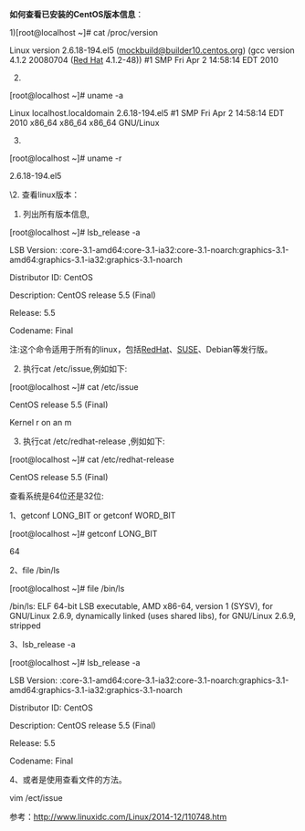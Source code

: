 **如何查看已安装的CentOS版本信息**：

1)[root@localhost ~]# cat /proc/version

Linux version 2.6.18-194.el5 (mockbuild@builder10.centos.org) (gcc version 4.1.2 20080704 ([Red Hat](http://www.linuxidc.com/topicnews.aspx?tid=10) 4.1.2-48)) #1 SMP Fri Apr 2 14:58:14 EDT 2010

2)

[root@localhost ~]# uname -a

Linux localhost.localdomain 2.6.18-194.el5 #1 SMP Fri Apr 2 14:58:14 EDT 2010 x86_64 x86_64 x86_64 GNU/Linux

3)

[root@localhost ~]# uname -r

2.6.18-194.el5

\2. 查看linux版本：

1) 列出所有版本信息,

[root@localhost ~]# lsb_release -a

LSB Version:    :core-3.1-amd64:core-3.1-ia32:core-3.1-noarch:graphics-3.1-amd64:graphics-3.1-ia32:graphics-3.1-noarch

Distributor ID: CentOS

Description:    CentOS release 5.5 (Final)

Release:        5.5

Codename:       Final

注:这个命令适用于所有的linux，包括[RedHat](http://www.linuxidc.com/topicnews.aspx?tid=10)、[SUSE](http://www.linuxidc.com/topicnews.aspx?tid=3)、Debian等发行版。

2) 执行cat /etc/issue,例如如下:

[root@localhost ~]# cat /etc/issue

CentOS release 5.5 (Final)

Kernel r on an m

3) 执行cat /etc/redhat-release ,例如如下:

[root@localhost ~]# cat /etc/redhat-release

CentOS release 5.5 (Final)

查看系统是64位还是32位:

1、getconf LONG_BIT or getconf WORD_BIT

[root@localhost ~]# getconf LONG_BIT

64

2、file /bin/ls

[root@localhost ~]# file /bin/ls

/bin/ls: ELF 64-bit LSB executable, AMD x86-64, version 1 (SYSV), for GNU/Linux 2.6.9, dynamically linked (uses shared libs), for GNU/Linux 2.6.9, stripped

3、lsb_release  -a

[root@localhost ~]# lsb_release -a

LSB Version:    :core-3.1-amd64:core-3.1-ia32:core-3.1-noarch:graphics-3.1-amd64:graphics-3.1-ia32:graphics-3.1-noarch

Distributor ID: CentOS

Description:    CentOS release 5.5 (Final)

Release:        5.5

Codename:       Final

4、或者是使用查看文件的方法。

vim /ect/issue



参考：http://www.linuxidc.com/Linux/2014-12/110748.htm